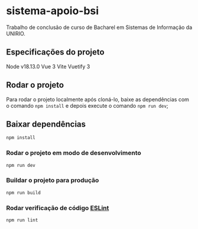 # sistema-apoio-bsi

Trabalho de conclusão de curso de Bacharel em Sistemas de Informação da UNIRIO.

## Especificações do projeto
Node v18.13.0
Vue 3
Vite
Vuetify 3

## Rodar o projeto
Para rodar o projeto localmente após cloná-lo, baixe as dependências com o comando `npm install` e depois execute o comando `npm run dev`;

## Baixar dependências

```sh
npm install
```

### Rodar o projeto em modo de desenvolvimento

```sh
npm run dev
```

### Buildar o projeto para produção

```sh
npm run build
```

### Rodar verificação de código [ESLint](https://eslint.org/)

```sh
npm run lint
```
